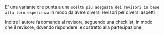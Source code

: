 E' una variante che punta a una `scelta piu adeguata dei revisori in base alla loro esperienza` in modo da avere diversi revisori per diversi aspetti

Inoltre l'autore fa domande al revisore, seguendo una checklist, in modo che il revisore, dovendo rispondere. è costretto alla partecipazione